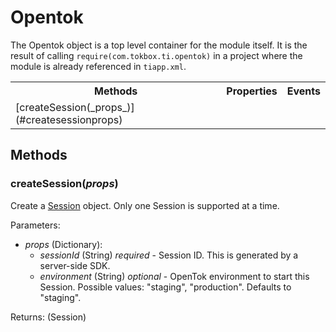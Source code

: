 # Opentok

The Opentok object is a top level container for the module itself. It is the result of calling `require(com.tokbox.ti.opentok)` in a project where the module is already referenced in `tiapp.xml`.

<nav>
  <table>
    <tr>
      <th>Methods</th>
      <th>Properties</th>
      <th>Events</th>
    </tr>
    <tr>
      <td>[createSession(_props_)](#createsessionprops)</td>
      <td></td>
      <td></td>
    </tr>
  </table>
</nav>

## Methods

### createSession(_props_)

Create a [Session](session.md#session) object. Only one Session is supported at a time.

Parameters:
*  _props_ (Dictionary):
   *  _sessionId_ (String) _required_ - Session ID. This is generated by a server-side SDK.
   *  _environment_ (String) _optional_ - OpenTok environment to start this Session. Possible values: "staging", "production". Defaults to "staging".

Returns: (Session)
